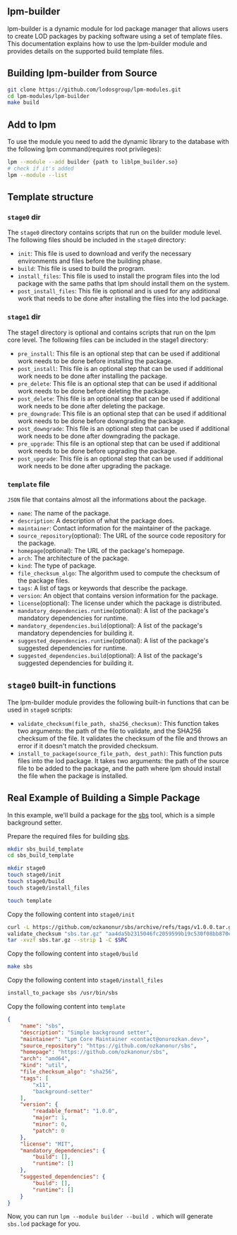 ## lpm-builder

lpm-builder is a dynamic module for lod package manager that allows users to create LOD packages by packing software using a set of template files. This documentation explains how to use the lpm-builder module and provides details on the supported build template files.


## Building lpm-builder from Source

```sh
git clone https://github.com/lodosgroup/lpm-modules.git
cd lpm-modules/lpm-builder
make build
```

## Add to lpm

To use the module you need to add the dynamic library to the database with the following lpm command(requires root privileges):

```sh
lpm --module --add builder {path to liblpm_builder.so}
# check if it's added
lpm --module --list
```


## Template structure


### `stage0` dir

The `stage0` directory contains scripts that run on the builder module level. The following files should be included in the `stage0` directory:

- `init`: This file is used to download and verify the necessary environments and files before the building phase.
- `build`: This file is used to build the program.
- `install_files`: This file is used to install the program files into the lod package with the same paths that lpm should install them on the system.
- `post_install_files`: This file is optional and is used for any additional work that needs to be done after installing the files into the lod package.


### `stage1` dir

The stage1 directory is optional and contains scripts that run on the lpm core level. The following files can be included in the stage1 directory:

- `pre_install`: This file is an optional step that can be used if additional work needs to be done before installing the package.
- `post_install`: This file is an optional step that can be used if additional work needs to be done after installing the package.
- `pre_delete`: This file is an optional step that can be used if additional work needs to be done before deleting the package.
- `post_delete`: This file is an optional step that can be used if additional work needs to be done after deleting the package.
- `pre_downgrade`: This file is an optional step that can be used if additional work needs to be done before downgrading the package.
- `post_downgrade`: This file is an optional step that can be used if additional work needs to be done after downgrading the package.
- `pre_upgrade`: This file is an optional step that can be used if additional work needs to be done before upgrading the package.
- `post_upgrade`: This file is an optional step that can be used if additional work needs to be done after upgrading the package.


### `template` file

`JSON` file that contains almost all the informations about the package.

- `name`: The name of the package.
- `description`: A description of what the package does.
- `maintainer`: Contact information for the maintainer of the package.
- `source_repository`(optional):  The URL of the source code repository for the package.
- `homepage`(optional): The URL of the package's homepage.
- `arch`: The architecture of the package.
- `kind`: The type of package.
- `file_checksum_algo`: The algorithm used to compute the checksum of the package files.
- `tags`: A list of tags or keywords that describe the package.
- `version`: An object that contains version information for the package.
- `license`(optional): The license under which the package is distributed.
- `mandatory_dependencies.runtime`(optional): A list of the package's mandatory dependencies for runtime.
- `mandatory_dependencies.build`(optional): A list of the package's mandatory dependencies for building it.
- `suggested_dependencies.runtime`(optional): A list of the package's suggested dependencies for runtime.
- `suggested_dependencies.build`(optional): A list of the package's suggested dependencies for building it.


## `stage0` built-in functions

The lpm-builder module provides the following built-in functions that can be used in `stage0` scripts:

- `validate_checksum(file_path, sha256_checksum)`: This function takes two arguments: the path of the file to validate, and the SHA256 checksum of the file. It validates the checksum of the file and throws an error if it doesn't match the provided checksum.
- `install_to_package(source_file_path, dest_path)`: This function puts files into the lod package. It takes two arguments: the path of the source file to be added to the package, and the path where lpm should install the file when the package is installed.


## Real Example of Building a Simple Package

In this example, we'll build a package for the [sbs](https://github.com/ozkanonur/sbs) tool, which is a simple background setter.

Prepare the required files for building [sbs](https://github.com/ozkanonur/sbs).

```sh
mkdir sbs_build_template
cd sbs_build_template

mkdir stage0
touch stage0/init
touch stage0/build
touch stage0/install_files

touch template
```

Copy the following content into `stage0/init`

```sh
curl -L https://github.com/ozkanonur/sbs/archive/refs/tags/v1.0.0.tar.gz > sbs.tar.gz
validate_checksum "sbs.tar.gz" "aa4da5b2315046fc2059599b19c530f08bb870e63ed17111a55991b1ae911367"
tar -xvzf sbs.tar.gz --strip 1 -C $SRC
```

Copy the following content into `stage0/build`

```sh
make sbs
```

Copy the following content into `stage0/install_files`

```sh
install_to_package sbs /usr/bin/sbs
```

Copy the following content into `template`

```json
{
    "name": "sbs",
    "description": "Simple background setter",
    "maintainer": "Lpm Core Maintainer <contact@onurozkan.dev>",
    "source_repository": "https://github.com/ozkanonur/sbs",
    "homepage": "https://github.com/ozkanonur/sbs",
    "arch": "amd64",
    "kind": "util",
    "file_checksum_algo": "sha256",
    "tags": [
        "x11",
        "background-setter"
    ],
    "version": {
        "readable_format": "1.0.0",
        "major": 1,
        "minor": 0,
        "patch": 0
    },
    "license": "MIT",
    "mandatory_dependencies": {
        "build": [],
        "runtime": []
    },
    "suggested_dependencies": {
        "build": [],
        "runtime": []
    }
}
```

Now, you can run `lpm --module builder --build .` which will generate `sbs.lod` package for you.
